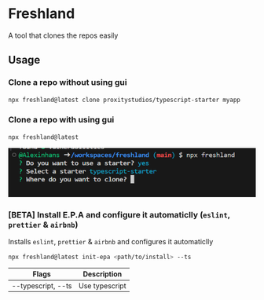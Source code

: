 # Freshland

A tool that clones the repos easily

## Usage

### Clone a repo without using gui

```bash
npx freshland@latest clone proxitystudios/typescript-starter myapp
```

### Clone a repo with using gui

```bash
npx freshland@latest
```

![With GUI](./docs/assets/with-gui.PNG 'With GUI')

### [BETA] Install E.P.A and configure it automaticlly (`eslint`, `prettier` & `airbnb`)

Installs `eslint`, `prettier` & `airbnb` and configures it automaticlly

```bash
npx freshland@latest init-epa <path/to/install> --ts
```

| Flags              | Description    |
| ------------------ | -------------- |
| --typescript, --ts | Use typescript |